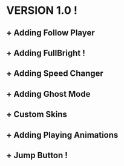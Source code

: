 # VERSION 1.0 !

## + Adding Follow Player
## + Adding FullBright !
## + Adding Speed Changer
## + Adding Ghost Mode
## + Custom Skins
## + Adding Playing Animations
## + Jump Button !
